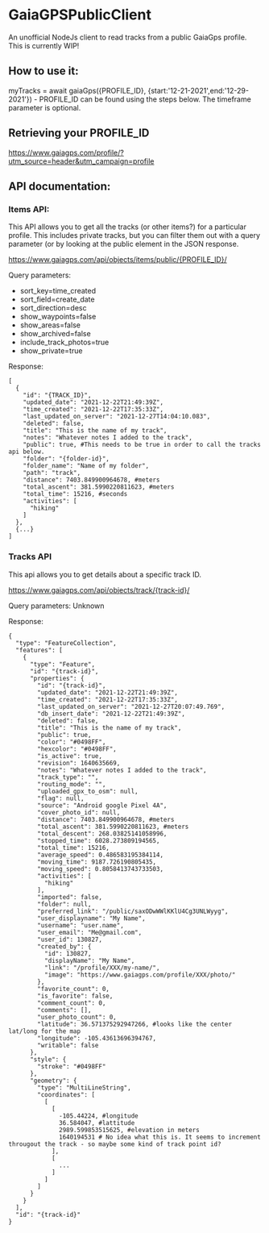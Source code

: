 # GaiaGPSPublicClient
An unofficial NodeJs client to read tracks from a public GaiaGps profile. This is currently WIP!


## How to use it:
myTracks = await gaiaGps({PROFILE_ID}, {start:'12-21-2021',end:'12-29-2021'}) - PROFILE_ID can be found using the steps below. The timeframe parameter is optional.





## Retrieving  your PROFILE_ID
https://www.gaiagps.com/profile/?utm_source=header&utm_campaign=profile

## API documentation:

### Items API:
This API allows you to get all the tracks (or other items?) for a particular profile. This includes private tracks, but you can filter them out with a query parameter (or by looking at the public element in the JSON response.

https://www.gaiagps.com/api/objects/items/public/{PROFILE_ID}/

Query parameters:
- sort_key=time_created
- sort_field=create_date
- sort_direction=desc
- show_waypoints=false
- show_areas=false
- show_archived=false
- include_track_photos=true
- show_private=true

Response:

```
[
  {
    "id": "{TRACK_ID}",
    "updated_date": "2021-12-22T21:49:39Z",
    "time_created": "2021-12-22T17:35:33Z",
    "last_updated_on_server": "2021-12-27T14:04:10.083",
    "deleted": false,
    "title": "This is the name of my track",
    "notes": "Whatever notes I added to the track",
    "public": true, #This needs to be true in order to call the tracks api below.
    "folder": "{folder-id}",
    "folder_name": "Name of my folder",
    "path": "track",
    "distance": 7403.849900964678, #meters
    "total_ascent": 381.5990220811623, #meters
    "total_time": 15216, #seconds
    "activities": [
      "hiking"
    ]
  },
  {...}
]
```


### Tracks API
This api allows you to get details about a specific track ID. 

https://www.gaiagps.com/api/objects/track/{track-id}/

Query parameters: Unknown

Response:

```
{
  "type": "FeatureCollection",
  "features": [
    {
      "type": "Feature",
      "id": "{track-id}",
      "properties": {
        "id": "{track-id}",
        "updated_date": "2021-12-22T21:49:39Z",
        "time_created": "2021-12-22T17:35:33Z",
        "last_updated_on_server": "2021-12-27T20:07:49.769",
        "db_insert_date": "2021-12-22T21:49:39Z",
        "deleted": false,
        "title": "This is the name of my track",
        "public": true,
        "color": "#0498FF",
        "hexcolor": "#0498FF",
        "is_active": true,
        "revision": 1640635669,
        "notes": "Whatever notes I added to the track",
        "track_type": "",
        "routing_mode": "",
        "uploaded_gpx_to_osm": null,
        "flag": null,
        "source": "Android google Pixel 4A",
        "cover_photo_id": null,
        "distance": 7403.849900964678, #meters
        "total_ascent": 381.5990220811623, #meters
        "total_descent": 268.03825141058996,
        "stopped_time": 6028.273809194565,
        "total_time": 15216,
        "average_speed": 0.486583195384114,
        "moving_time": 9187.726190805435,
        "moving_speed": 0.8058413743733503,
        "activities": [
          "hiking"
        ],
        "imported": false,
        "folder": null,
        "preferred_link": "/public/saxODwWWlKKlU4Cg3UNLWyyg",
        "user_displayname": "My Name",
        "username": "user.name",
        "user_email": "Me@gmail.com",
        "user_id": 130827,
        "created_by": {
          "id": 130827,
          "displayName": "My Name",
          "link": "/profile/XXX/my-name/",
          "image": "https://www.gaiagps.com/profile/XXX/photo/"
        },
        "favorite_count": 0,
        "is_favorite": false,
        "comment_count": 0,
        "comments": [],
        "user_photo_count": 0,
        "latitude": 36.571375292947266, #looks like the center lat/long for the map
        "longitude": -105.43613696394767,
        "writable": false
      },
      "style": {
        "stroke": "#0498FF"
      },
      "geometry": {
        "type": "MultiLineString",
        "coordinates": [
          [
            [
              -105.44224, #longitude
              36.584047, #lattitude
              2989.599853515625, #elevation in meters
              1640194531 # No idea what this is. It seems to increment througout the track - so maybe some kind of track point id?
            ],
            [
              ...
            ]
          ]
        ]
      }
    }
  ],
  "id": "{track-id}"
}
```
